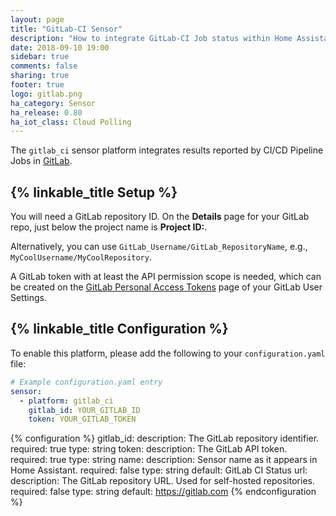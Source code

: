 ```yaml
---
layout: page
title: "GitLab-CI Sensor"
description: "How to integrate GitLab-CI Job status within Home Assistant."
date: 2018-09-10 19:00
sidebar: true
comments: false
sharing: true
footer: true
logo: gitlab.png
ha_category: Sensor
ha_release: 0.80
ha_iot_class: Cloud Polling
---
```


The `gitlab_ci` sensor platform integrates results reported by CI/CD Pipeline Jobs in [GitLab](https://gitlab.com/).

## {% linkable_title Setup %}

You will need a GitLab repository ID. On the **Details** page for your GitLab repo, just below the project name is **Project ID:**.

Alternatively, you can use `GitLab_Username/GitLab_RepositoryName`, e.g., `MyCoolUsername/MyCoolRepository`.

A GitLab token with at least the API permission scope is needed, which can be created on the [GitLab Personal Access Tokens](https://gitlab.com/profile/personal_access_tokens) page of your GitLab User Settings.

## {% linkable_title Configuration %}

To enable this platform, please add the following to your `configuration.yaml` file:

```yaml
# Example configuration.yaml entry
sensor:
  - platform: gitlab_ci
    gitlab_id: YOUR_GITLAB_ID
    token: YOUR_GITLAB_TOKEN
```

{% configuration %}
gitlab_id:
  description: The GitLab repository identifier.
  required: true
  type: string
token:
  description: The GitLab API token.
  required: true
  type: string
name:
  description: Sensor name as it appears in Home Assistant.
  required: false
  type: string
  default: GitLab CI Status
url:
  description: The GitLab repository URL. Used for self-hosted repositories.
  required: false
  type: string
  default: https://gitlab.com
{% endconfiguration %}
